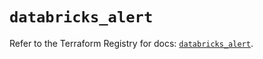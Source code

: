 # `databricks_alert`

Refer to the Terraform Registry for docs: [`databricks_alert`](https://registry.terraform.io/providers/databricks/databricks/1.65.0/docs/resources/alert).
